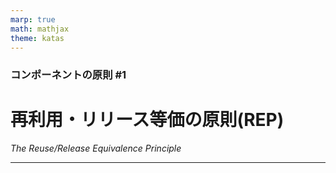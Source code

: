 ```yaml
---
marp: true
math: mathjax
theme: katas
---
```

<!-- 
size: 16:9
paginate: true
-->
<!-- header: 勉強会# ― エンジニアとしての解像度を高めるための勉強会-->

### コンポーネントの原則 #1

# 再利用・リリース等価の原則(REP)
_The Reuse/Release Equivalence Principle_

---
